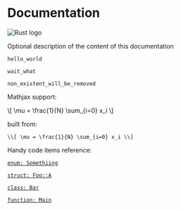 # Documentation

![Rust logo](assets/unreal-logo.png)

Optional description of the content of this documentation

```snippet
hello_world
```

```snippet
wait_what
```

```snippet
non_existent_will_be_removed
```

Mathjax support:

\\[ \mu = \frac{1}{N} \sum_{i=0} x_i \\]

built from:

`\\[ \mu = \frac{1}{N} \sum_{i=0} x_i \\]`

Handy code items reference:

[`enum: Somethiing`]()

[`struct: Foo::A`]()

[`class: Bar`]()

[`function: Main`]()
